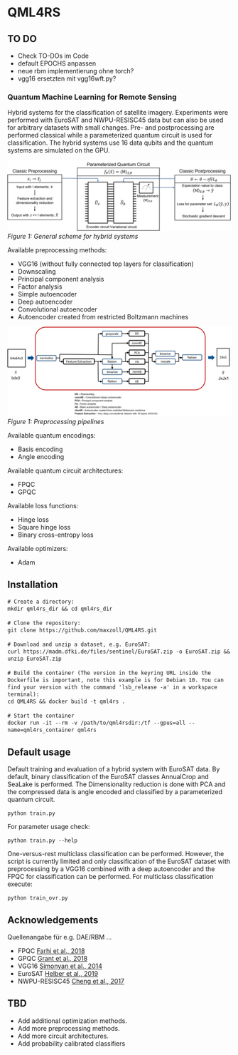 # QML4RS

## TO DO
* Check TO-DOs im Code
* default EPOCHS anpassen
* neue rbm implementierung ohne torch?
* vgg16 ersetzten mit vgg16wft.py?

### Quantum Machine Learning for Remote Sensing
Hybrid systems for the classification of satellite imagery. Experiments were performed with EuroSAT and NWPU-RESISC45 data but can also be used for arbitrary datasets with small changes. Pre- and postprocessing are performed classical while a parameterized quantum circuit is used for classification. The hybrid systems use 16 data qubits and the quantum systems are simulated on the GPU.

![General scheme for hybrid systems](Images/systemscheme.PNG)
*Figure 1: General scheme for hybrid systems*

Available preprocessing methods:
* VGG16 (without fully connected top layers for classification)
* Downscaling
* Principal component analysis
* Factor analysis
* Simple autoencoder
* Deep autoencoder
* Convolutional autoencoder
* Autoencoder created from restricted Boltzmann machines

![Preprocessing pipelines](Images/preprocessingpipeline.png)
*Figure 1: Preprocessing pipelines*

Available quantum encodings:
* Basis encoding
* Angle encoding

Available quantum circuit architectures:
* FPQC
* GPQC

Available loss functions:
* Hinge loss
* Square hinge loss
* Binary cross-entropy loss

Available optimizers:
* Adam

## Installation
```
# Create a directory:
mkdir qml4rs_dir && cd qml4rs_dir

# Clone the repository:
git clone https://github.com/maxzoll/QML4RS.git

# Download and unzip a dataset, e.g. EuroSAT:
curl https://madm.dfki.de/files/sentinel/EuroSAT.zip -o EuroSAT.zip && unzip EuroSAT.zip

# Build the container (The version in the keyring URL inside the Dockerfile is important, note this example is for Debian 10. You can find your version with the command 'lsb_release -a' in a workspace terminal):
cd QML4RS && docker build -t qml4rs .

# Start the container
docker run -it --rm -v /path/to/qml4rsdir:/tf --gpus=all --name=qml4rs_container qml4rs
```

## Default usage
Default training and evaluation of a hybrid system with EuroSAT data. By default, binary classification of the EuroSAT classes AnnualCrop and SeaLake is performed. The Dimensionality reduction is done with PCA and the compressed data is angle encoded and classified by a parameterized quantum circuit. 
```
python train.py
```

For parameter usage check:
```
python train.py --help
```

One-versus-rest multiclass classification can be performed. However, the script is currently limited and only classification of the EuroSAT dataset with preprocessing by a VGG16 combined with a deep autoencoder and the FPQC for classification can be performed. 
For multiclass classification execute:
```
python train_ovr.py
```

## Acknowledgements
Quellenangabe für e.g. DAE/RBM
...
* FPQC [Farhi et al., 2018](https://arxiv.org/abs/1802.06002)
* GPQC [Grant et al., 2018](https://arxiv.org/abs/1804.03680)
* VGG16 [Simonyan et al., 2014](https://arxiv.org/abs/1409.1556v5)
* EuroSAT [Helber et al., 2019](https://arxiv.org/abs/1709.00029)
* NWPU-RESISC45 [Cheng et al., 2017](https://arxiv.org/abs/1703.00121)

## TBD
* Add additional optimization methods.
* Add more preprocessing methods.
* Add more circuit architectures.
* Add probability calibrated classifiers
